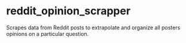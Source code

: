 # reddit_opinion_scrapper
 Scrapes data from Reddit posts to extrapolate and organize all posters opinions on a particular question.
